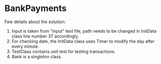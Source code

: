 # BankPayments

Few details about the solution:

1. Input is taken from "input" text file, path needs to be changed in InitData class line number 37 accordingly.
2. For checking date, the InitData class uses Timer to modify the day after every minute.
3. TestClass contains unit test for testing transactions.
4. Bank is a singleton class.
